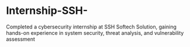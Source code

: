 # Internship-SSH-
Completed a cybersecurity internship at SSH Softech Solution, gaining hands-on experience in system security, threat analysis, and vulnerability assessment
